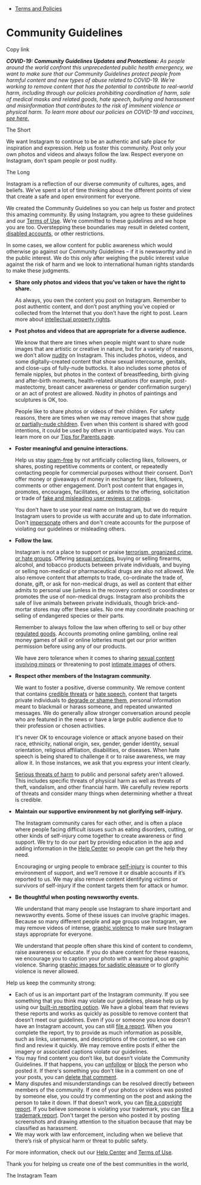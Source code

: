 *   [Terms and Policies](https://help.instagram.com/1417489251945243/?helpref=breadcrumb)

Community Guidelines
====================

Copy link

_**COVID-19: Community Guidelines Updates and Protections:** As people around the world confront this unprecedented public health emergency, we want to make sure that our Community Guidelines protect people from harmful content and new types of abuse related to COVID-19. We’re working to remove content that has the potential to contribute to real-world harm, including through our policies prohibiting coordination of harm, sale of medical masks and related goods, hate speech, bullying and harassment and misinformation that contributes to the risk of imminent violence or physical harm. To learn more about our policies on COVID-19 and vaccines, [see here.](https://help.instagram.com/697825587576762?helpref=faq_content)_

The Short

We want Instagram to continue to be an authentic and safe place for inspiration and expression. Help us foster this community. Post only your own photos and videos and always follow the law. Respect everyone on Instagram, don’t spam people or post nudity.

The Long

Instagram is a reflection of our diverse community of cultures, ages, and beliefs. We’ve spent a lot of time thinking about the different points of view that create a safe and open environment for everyone.

We created the Community Guidelines so you can help us foster and protect this amazing community. By using Instagram, you agree to these guidelines and our [Terms of Use](https://www.instagram.com/legal/terms). We’re committed to these guidelines and we hope you are too. Overstepping these boundaries may result in deleted content, [disabled accounts](https://help.instagram.com/366993040048856?helpref=faq_content), or other restrictions.

In some cases, we allow content for public awareness which would otherwise go against our Community Guidelines – if it is newsworthy and in the public interest. We do this only after weighing the public interest value against the risk of harm and we look to international human rights standards to make these judgments.

*   **Share only photos and videos that you’ve taken or have the right to share.**
    
    As always, you own the content you post on Instagram. Remember to post authentic content, and don’t post anything you’ve copied or collected from the Internet that you don’t have the right to post. Learn more about [intellectual property rights](https://help.instagram.com/126382350847838?helpref=faq_content).
    
*   **Post photos and videos that are appropriate for a diverse audience.**
    
    We know that there are times when people might want to share nude images that are artistic or creative in nature, but for a variety of reasons, we don’t allow [nudity](https://l.instagram.com/?u=https%3A%2F%2Fwww.facebook.com%2Fcommunitystandards%2Fadult_nudity_sexual_activity&e=AT2GcqN7caXyFx1fa_mAACsBKLeygMrZw2QC_gsCZ77HMYXKZOXKRzRz1FB8bCuVipZoj4QWHOPIO1Xr-JsGAh41UECwfW3L5E6STfwD8AOiJNbgTrzVTLxWhn1jkOCj_vv6T_9CLNR5K01r8Lp69XKxYMGmH4gpa-bXxw) on Instagram. This includes photos, videos, and some digitally-created content that show sexual intercourse, genitals, and close-ups of fully-nude buttocks. It also includes some photos of female nipples, but photos in the context of breastfeeding, birth giving and after-birth moments, health-related situations (for example, post-mastectomy, breast cancer awareness or gender confirmation surgery) or an act of protest are allowed. Nudity in photos of paintings and sculptures is OK, too.
    
    People like to share photos or videos of their children. For safety reasons, there are times when we may remove images that show [nude or partially-nude children](https://l.instagram.com/?u=https%3A%2F%2Fwww.facebook.com%2Fcommunitystandards%2Fchild_nudity_sexual_exploitation&e=AT2GcqN7caXyFx1fa_mAACsBKLeygMrZw2QC_gsCZ77HMYXKZOXKRzRz1FB8bCuVipZoj4QWHOPIO1Xr-JsGAh41UECwfW3L5E6STfwD8AOiJNbgTrzVTLxWhn1jkOCj_vv6T_9CLNR5K01r8Lp69XKxYMGmH4gpa-bXxw). Even when this content is shared with good intentions, it could be used by others in unanticipated ways. You can learn more on our [Tips for Parents page](https://help.instagram.com/154475974694511/?helpref=faq_content).
    
*   **Foster meaningful and genuine interactions.**
    
    Help us stay [spam-free](https://l.instagram.com/?u=https%3A%2F%2Fwww.facebook.com%2Fcommunitystandards%2Fspam&e=AT2GcqN7caXyFx1fa_mAACsBKLeygMrZw2QC_gsCZ77HMYXKZOXKRzRz1FB8bCuVipZoj4QWHOPIO1Xr-JsGAh41UECwfW3L5E6STfwD8AOiJNbgTrzVTLxWhn1jkOCj_vv6T_9CLNR5K01r8Lp69XKxYMGmH4gpa-bXxw) by not artificially collecting likes, followers, or shares, posting repetitive comments or content, or repeatedly contacting people for commercial purposes without their consent. Don’t offer money or giveaways of money in exchange for likes, followers, comments or other engagement. Don’t post content that engages in, promotes, encourages, facilitates, or admits to the offering, solicitation or trade of [fake and misleading user reviews or ratings](https://l.instagram.com/?u=https%3A%2F%2Fwww.facebook.com%2Fcommunitystandards%2Ffraud_deception&e=AT2GcqN7caXyFx1fa_mAACsBKLeygMrZw2QC_gsCZ77HMYXKZOXKRzRz1FB8bCuVipZoj4QWHOPIO1Xr-JsGAh41UECwfW3L5E6STfwD8AOiJNbgTrzVTLxWhn1jkOCj_vv6T_9CLNR5K01r8Lp69XKxYMGmH4gpa-bXxw).
    
    You don’t have to use your real name on Instagram, but we do require Instagram users to provide us with accurate and up to date information. Don't [impersonate](https://l.instagram.com/?u=https%3A%2F%2Fwww.facebook.com%2Fcommunitystandards%2Fmisrepresentation&e=AT2GcqN7caXyFx1fa_mAACsBKLeygMrZw2QC_gsCZ77HMYXKZOXKRzRz1FB8bCuVipZoj4QWHOPIO1Xr-JsGAh41UECwfW3L5E6STfwD8AOiJNbgTrzVTLxWhn1jkOCj_vv6T_9CLNR5K01r8Lp69XKxYMGmH4gpa-bXxw) others and don't create accounts for the purpose of violating our guidelines or misleading others.
    
*   **Follow the law.**
    
    Instagram is not a place to support or praise [terrorism, organized crime, or hate groups](https://l.instagram.com/?u=https%3A%2F%2Fwww.facebook.com%2Fcommunitystandards%2Fdangerous_individuals_organizations&e=AT2GcqN7caXyFx1fa_mAACsBKLeygMrZw2QC_gsCZ77HMYXKZOXKRzRz1FB8bCuVipZoj4QWHOPIO1Xr-JsGAh41UECwfW3L5E6STfwD8AOiJNbgTrzVTLxWhn1jkOCj_vv6T_9CLNR5K01r8Lp69XKxYMGmH4gpa-bXxw). Offering [sexual services](https://l.instagram.com/?u=https%3A%2F%2Fwww.facebook.com%2Fcommunitystandards%2Fsexual_solicitation&e=AT2GcqN7caXyFx1fa_mAACsBKLeygMrZw2QC_gsCZ77HMYXKZOXKRzRz1FB8bCuVipZoj4QWHOPIO1Xr-JsGAh41UECwfW3L5E6STfwD8AOiJNbgTrzVTLxWhn1jkOCj_vv6T_9CLNR5K01r8Lp69XKxYMGmH4gpa-bXxw), buying or selling firearms, alcohol, and tobacco products between private individuals, and buying or selling non-medical or pharmaceutical drugs are also not allowed. We also remove content that attempts to trade, co-ordinate the trade of, donate, gift, or ask for non-medical drugs, as well as content that either admits to personal use (unless in the recovery context) or coordinates or promotes the use of non-medical drugs. Instagram also prohibits the sale of live animals between private individuals, though brick-and-mortar stores may offer these sales. No one may coordinate poaching or selling of endangered species or their parts.
    
    Remember to always follow the law when offering to sell or buy other [regulated goods](https://l.instagram.com/?u=https%3A%2F%2Fwww.facebook.com%2Fcommunitystandards%2Fregulated_goods&e=AT2GcqN7caXyFx1fa_mAACsBKLeygMrZw2QC_gsCZ77HMYXKZOXKRzRz1FB8bCuVipZoj4QWHOPIO1Xr-JsGAh41UECwfW3L5E6STfwD8AOiJNbgTrzVTLxWhn1jkOCj_vv6T_9CLNR5K01r8Lp69XKxYMGmH4gpa-bXxw). Accounts promoting online gambling, online real money games of skill or online lotteries must get our prior written permission before using any of our products.
    
    We have zero tolerance when it comes to sharing [sexual content involving minors](https://l.instagram.com/?u=https%3A%2F%2Fwww.facebook.com%2Fcommunitystandards%2Fchild_nudity_sexual_exploitation&e=AT2GcqN7caXyFx1fa_mAACsBKLeygMrZw2QC_gsCZ77HMYXKZOXKRzRz1FB8bCuVipZoj4QWHOPIO1Xr-JsGAh41UECwfW3L5E6STfwD8AOiJNbgTrzVTLxWhn1jkOCj_vv6T_9CLNR5K01r8Lp69XKxYMGmH4gpa-bXxw) or threatening to post [intimate images](https://l.instagram.com/?u=https%3A%2F%2Fwww.facebook.com%2Fcommunitystandards%2Fsexual_exploitation_adults&e=AT2GcqN7caXyFx1fa_mAACsBKLeygMrZw2QC_gsCZ77HMYXKZOXKRzRz1FB8bCuVipZoj4QWHOPIO1Xr-JsGAh41UECwfW3L5E6STfwD8AOiJNbgTrzVTLxWhn1jkOCj_vv6T_9CLNR5K01r8Lp69XKxYMGmH4gpa-bXxw) of others.
    
*   **Respect other members of the Instagram community.**
    
    We want to foster a positive, diverse community. We remove content that contains [credible threats](https://l.instagram.com/?u=https%3A%2F%2Fwww.facebook.com%2Fcommunitystandards%2Fcredible_violence&e=AT2GcqN7caXyFx1fa_mAACsBKLeygMrZw2QC_gsCZ77HMYXKZOXKRzRz1FB8bCuVipZoj4QWHOPIO1Xr-JsGAh41UECwfW3L5E6STfwD8AOiJNbgTrzVTLxWhn1jkOCj_vv6T_9CLNR5K01r8Lp69XKxYMGmH4gpa-bXxw) or [hate speech](https://l.instagram.com/?u=https%3A%2F%2Fwww.facebook.com%2Fcommunitystandards%2Fhate_speech&e=AT2GcqN7caXyFx1fa_mAACsBKLeygMrZw2QC_gsCZ77HMYXKZOXKRzRz1FB8bCuVipZoj4QWHOPIO1Xr-JsGAh41UECwfW3L5E6STfwD8AOiJNbgTrzVTLxWhn1jkOCj_vv6T_9CLNR5K01r8Lp69XKxYMGmH4gpa-bXxw), content that targets private individuals to [degrade or shame them](https://l.instagram.com/?u=https%3A%2F%2Fwww.facebook.com%2Fcommunitystandards%2Fbullying&e=AT2GcqN7caXyFx1fa_mAACsBKLeygMrZw2QC_gsCZ77HMYXKZOXKRzRz1FB8bCuVipZoj4QWHOPIO1Xr-JsGAh41UECwfW3L5E6STfwD8AOiJNbgTrzVTLxWhn1jkOCj_vv6T_9CLNR5K01r8Lp69XKxYMGmH4gpa-bXxw), personal information meant to blackmail or harass someone, and repeated unwanted messages. We do generally allow stronger conversation around people who are featured in the news or have a large public audience due to their profession or chosen activities.
    
    It's never OK to encourage violence or attack anyone based on their race, ethnicity, national origin, sex, gender, gender identity, sexual orientation, religious affiliation, disabilities, or diseases. When hate speech is being shared to challenge it or to raise awareness, we may allow it. In those instances, we ask that you express your intent clearly.
    
    [Serious threats of harm](https://l.instagram.com/?u=https%3A%2F%2Fwww.facebook.com%2Fcommunitystandards%2Fcredible_violence&e=AT2GcqN7caXyFx1fa_mAACsBKLeygMrZw2QC_gsCZ77HMYXKZOXKRzRz1FB8bCuVipZoj4QWHOPIO1Xr-JsGAh41UECwfW3L5E6STfwD8AOiJNbgTrzVTLxWhn1jkOCj_vv6T_9CLNR5K01r8Lp69XKxYMGmH4gpa-bXxw) to public and personal safety aren't allowed. This includes specific threats of physical harm as well as threats of theft, vandalism, and other financial harm. We carefully review reports of threats and consider many things when determining whether a threat is credible.
    
*   **Maintain our supportive environment by not glorifying self-injury.**
    
    The Instagram community cares for each other, and is often a place where people facing difficult issues such as eating disorders, cutting, or other kinds of self-injury come together to create awareness or find support. We try to do our part by providing education in the app and adding information in the [Help Center](https://help.instagram.com/) so people can get the help they need.
    
    Encouraging or urging people to embrace [self-injury](https://l.instagram.com/?u=https%3A%2F%2Fwww.facebook.com%2Fcommunitystandards%2Fsuicide_self_injury_violence&e=AT2GcqN7caXyFx1fa_mAACsBKLeygMrZw2QC_gsCZ77HMYXKZOXKRzRz1FB8bCuVipZoj4QWHOPIO1Xr-JsGAh41UECwfW3L5E6STfwD8AOiJNbgTrzVTLxWhn1jkOCj_vv6T_9CLNR5K01r8Lp69XKxYMGmH4gpa-bXxw) is counter to this environment of support, and we’ll remove it or disable accounts if it’s reported to us. We may also remove content identifying victims or survivors of self-injury if the content targets them for attack or humor.
    
*   **Be thoughtful when posting newsworthy events.**
    
    We understand that many people use Instagram to share important and newsworthy events. Some of these issues can involve graphic images. Because so many different people and age groups use Instagram, we may remove videos of intense, [graphic violence](https://l.instagram.com/?u=https%3A%2F%2Fwww.facebook.com%2Fcommunitystandards%2Fgraphic_violence&e=AT2GcqN7caXyFx1fa_mAACsBKLeygMrZw2QC_gsCZ77HMYXKZOXKRzRz1FB8bCuVipZoj4QWHOPIO1Xr-JsGAh41UECwfW3L5E6STfwD8AOiJNbgTrzVTLxWhn1jkOCj_vv6T_9CLNR5K01r8Lp69XKxYMGmH4gpa-bXxw) to make sure Instagram stays appropriate for everyone.
    
    We understand that people often share this kind of content to condemn, raise awareness or educate. If you do share content for these reasons, we encourage you to caption your photo with a warning about graphic violence. Sharing [graphic images for sadistic pleasure](https://l.instagram.com/?u=https%3A%2F%2Fwww.facebook.com%2Fcommunitystandards%2Fcruel_insensitive&e=AT2GcqN7caXyFx1fa_mAACsBKLeygMrZw2QC_gsCZ77HMYXKZOXKRzRz1FB8bCuVipZoj4QWHOPIO1Xr-JsGAh41UECwfW3L5E6STfwD8AOiJNbgTrzVTLxWhn1jkOCj_vv6T_9CLNR5K01r8Lp69XKxYMGmH4gpa-bXxw) or to glorify violence is never allowed.
    

Help us keep the community strong:

*   Each of us is an important part of the Instagram community. If you see something that you think may violate our guidelines, please help us by using our [built-in reporting option](https://help.instagram.com/165828726894770?helpref=faq_content). We have a global team that reviews these reports and works as quickly as possible to remove content that doesn’t meet our guidelines. Even if you or someone you know doesn’t have an Instagram account, you can still [file a report](https://help.instagram.com/contact/383679321740945). When you complete the report, try to provide as much information as possible, such as links, usernames, and descriptions of the content, so we can find and review it quickly. We may remove entire posts if either the imagery or associated captions violate our guidelines.
*   You may find content you don’t like, but doesn’t violate the Community Guidelines. If that happens, you can [unfollow](https://help.instagram.com/286340048138725?helpref=faq_content) or [block](https://help.instagram.com/426700567389543/?helpref=faq_content) the person who posted it. If there's something you don't like in a comment on one of your posts, you can [delete that comment](https://help.instagram.com/289098941190483?helpref=faq_content).
*   Many disputes and misunderstandings can be resolved directly between members of the community. If one of your photos or videos was posted by someone else, you could try commenting on the post and asking the person to take it down. If that doesn’t work, you can [file a copyright report](https://help.instagram.com/126382350847838?helpref=faq_content). If you believe someone is violating your trademark, you can [file a trademark report](https://help.instagram.com/222826637847963?helpref=faq_content). Don't target the person who posted it by posting screenshots and drawing attention to the situation because that may be classified as harassment.
*   We may work with law enforcement, including when we believe that there’s risk of physical harm or threat to public safety.

For more information, check out our [Help Center](https://help.instagram.com/) and [Terms of Use](https://l.instagram.com/?u=http%3A%2F%2Finstagram.com%2Flegal%2Fterms%2F%23&e=AT2GcqN7caXyFx1fa_mAACsBKLeygMrZw2QC_gsCZ77HMYXKZOXKRzRz1FB8bCuVipZoj4QWHOPIO1Xr-JsGAh41UECwfW3L5E6STfwD8AOiJNbgTrzVTLxWhn1jkOCj_vv6T_9CLNR5K01r8Lp69XKxYMGmH4gpa-bXxw).

Thank you for helping us create one of the best communities in the world,

The Instagram Team